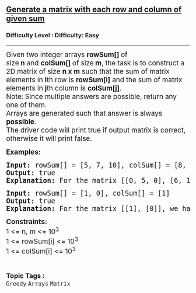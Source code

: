 <h2><a href="https://www.geeksforgeeks.org/problems/generate-a-matrix-with-each-row-and-column-of-given-sum/1?page=1&category=Matrix,Graph&difficulty=Easy&status=unsolved&sortBy=accuracy">Generate a matrix with each row and column of given sum</a></h2><h3>Difficulty Level : Difficulty: Easy</h3><hr><div class="problems_problem_content__Xm_eO"><p><span style="font-size: 18.6667px;">Given two integer arrays&nbsp;<strong>rowSum[]&nbsp;</strong>of size<strong>&nbsp;n</strong>&nbsp;and&nbsp;<strong>colSum[]&nbsp;</strong>of size<strong>&nbsp;m</strong>, the task is to construct a 2D matrix of size&nbsp;<strong>n x m</strong>&nbsp;such that the sum of matrix elements in&nbsp;<strong>i</strong>th row is&nbsp;<strong>rowSum[i]</strong>&nbsp;and the sum of matrix elements in&nbsp;<strong>j</strong>th column is&nbsp;<strong>colSum[j]</strong>.<br>Note:<strong>&nbsp;</strong></span><span style="font-size: 18.6667px;">Since multiple answers are possible, return any one of them.&nbsp;<br>Arrays are generated such that answer is always<strong> possible</strong>.<br></span><span style="font-size: 18.6667px;">The driver code will print true if output matrix is correct, otherwise it will print false.</span></p>
<p><span style="font-size: 14pt;"><strong>Examples:</strong></span></p>
<pre><span style="font-size: 14pt;"><strong>Input: </strong>rowSum[] = [5, 7, 10], colSum[] = [8, 6, 8]
<strong>Output:</strong> true
<strong>Explanation:</strong> For the matrix [[0, 5, 0], [6, 1, 0], [2, 0, 8]], we have r</span><span style="font-size: 18.6667px;">ow 1 with sum equal to 5 and column 1 has sum equal to 8.Row 2 has sum equal to 7 and column 2 has sum equal to 6.Row 3 has sum equal to 10 and column 3 has sum equal to 8.</span></pre>
<pre><span style="font-size: 14pt;"><strong>Input: </strong>rowSum[] = [1, 0], colSum[] = [1]<br><strong>Output:</strong> true
<strong>Explanation:</strong> For the matrix [[1], [0]], we have r</span><span style="font-size: 18.6667px;">ow 1 with sum equal to 1 and column 1 has sum equal to 1.Row 2 with sum equal to 0.</span></pre>
<p><span style="font-size: 14pt;"><strong>Constraints:</strong><br>1 &lt;= n, m &lt;= 10<sup>3</sup><br>1 &lt;= rowSum[i] &lt;= 10<sup>3</sup><br>1 &lt;= colSum[i] &lt;= 10<sup>3</sup></span></p></div><br><p><span style=font-size:18px><strong>Topic Tags : </strong><br><code>Greedy</code>&nbsp;<code>Arrays</code>&nbsp;<code>Matrix</code>&nbsp;